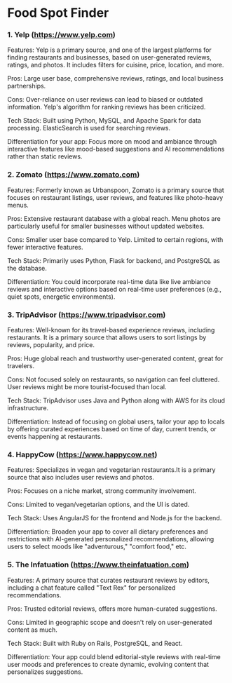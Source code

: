 # Food Spot Finder

### 1. Yelp (https://www.yelp.com)
 
  Features: Yelp is a primary source, and one of the largest platforms for finding restaurants and businesses, based on user-generated reviews, ratings, and photos. It includes filters for cuisine, price, location, and more.
 
  Pros: Large user base, comprehensive reviews, ratings, and local business partnerships.
  
  Cons: Over-reliance on user reviews can lead to biased or outdated information. Yelp's algorithm for ranking reviews has been criticized.
 
  Tech Stack: Built using Python, MySQL, and Apache Spark for data processing. ElasticSearch is used for searching reviews.

  Differentiation for your app: Focus more on mood and ambiance through interactive features like mood-based suggestions and AI recommendations rather than static reviews.

### 2. Zomato (https://www.zomato.com)
 
 Features: Formerly known as Urbanspoon, Zomato is a primary source that focuses on restaurant listings, user reviews, and features like photo-heavy menus.
 
 Pros: Extensive restaurant database with a global reach. Menu photos are particularly useful for smaller businesses without updated websites.
 
 Cons: Smaller user base compared to Yelp. Limited to certain regions, with fewer interactive features.
 
 Tech Stack: Primarily uses Python, Flask for backend, and PostgreSQL as the database.
  
 Differentiation: You could incorporate real-time data like live ambiance reviews and interactive options based on real-time user preferences (e.g., quiet spots, energetic environments).

### 3. TripAdvisor (https://www.tripadvisor.com)

Features: Well-known for its travel-based experience reviews, including restaurants. It is a primary source that allows users to sort listings by reviews, popularity, and price.

Pros: Huge global reach and trustworthy user-generated content, great for travelers.

Cons: Not focused solely on restaurants, so navigation can feel cluttered. User reviews might be more tourist-focused than local.

Tech Stack: TripAdvisor uses Java and Python along with AWS for its cloud infrastructure.

Differentiation: Instead of focusing on global users, tailor your app to locals by offering curated experiences based on time of day, current trends, or events happening at restaurants.

### 4. HappyCow (https://www.happycow.net)

Features: Specializes in vegan and vegetarian restaurants.It is a primary source that also includes user reviews and photos.

Pros: Focuses on a niche market, strong community involvement.

Cons: Limited to vegan/vegetarian options, and the UI is dated.

Tech Stack: Uses AngularJS for the frontend and Node.js for the backend.

Differentiation: Broaden your app to cover all dietary preferences and restrictions with AI-generated personalized recommendations, allowing users to select moods like "adventurous," "comfort food," etc.

### 5. The Infatuation (https://www.theinfatuation.com)

Features: A primary source that curates restaurant reviews by editors, including a chat feature called "Text Rex" for personalized recommendations.

Pros: Trusted editorial reviews, offers more human-curated suggestions.

Cons: Limited in geographic scope and doesn't rely on user-generated content as much.

Tech Stack: Built with Ruby on Rails, PostgreSQL, and React.

Differentiation: Your app could blend editorial-style reviews with real-time user moods and preferences to create dynamic, evolving content that personalizes suggestions.






